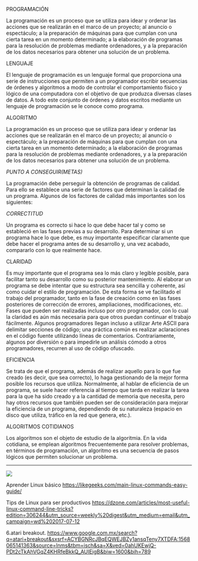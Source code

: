 
PROGRAMACIÓN

La programación es un proceso que se utiliza para idear y ordenar las acciones que se realizarán en el marco de un proyecto; al anuncio o espectáculo; a la preparación de máquinas para que cumplan con una cierta tarea en un momento determinado; a la elaboración de programas para la resolución de problemas mediante ordenadores, y a la preparación de los datos 
necesarios para obtener una solución de un problema.

LENGUAJE 

El lenguaje de programación es un lenguaje formal que proporciona una serie de instrucciones que permiten a un programador escribir secuencias de órdenes y algoritmos a modo de controlar el comportamiento físico y lógico de una computadora con el objetivo de que produzca diversas clases de datos. A todo este conjunto de órdenes y datos escritos mediante un lenguaje de programación se le conoce como programa.

ALGORITMO

La programación es un proceso que se utiliza para idear y ordenar las acciones que se realizarán en el marco de un proyecto; al anuncio o espectáculo; a la preparación de máquinas para que cumplan con una cierta tarea en un momento determinado; a la elaboración de programas para la resolución de problemas mediante ordenadores, y a la preparación de los datos necesarios para obtener una solución de un problema.

**PUNTO A CONSEGUIR*(METAS)*

La programación debe perseguir la obtención de programas de calidad. Para ello se establece una serie de factores que determinan la calidad de un programa. Algunos de los factores de calidad más importantes son los siguientes:

*CORRECTITUD*

 Un programa es correcto si hace lo que debe hacer tal y como se estableció en las fases previas a su desarrollo. Para determinar si un programa hace lo que debe, es muy importante especificar claramente que debe hacer el programa antes de 
su desarrollo y, una vez acabado, compararlo con lo que realmente hace.

CLARIDAD

Es muy importante que el programa sea lo más claro y legible posible, para facilitar tanto su desarrollo como su posterior mantenimiento. Al elaborar un programa se debe intentar que su estructura sea sencilla y coherente, así como cuidar el estilo de programación. De esta forma se ve facilitado el trabajo del programador, tanto en la fase de creación como en las fases posteriores de corrección de errores, ampliaciones, modificaciones, etc. Fases que pueden ser realizadas incluso por otro programador, con lo cual la claridad es aún más necesaria para que otros puedan continuar el trabajo fácilmente. Algunos programadores llegan incluso a utilizar Arte ASCII para delimitar secciones de código; una práctica común es realizar aclaraciones en el código fuente utilizando líneas de comentarios. Contrariamente, algunos por diversión o para impedirle un análisis cómodo a otros programadores, recurren al uso de código ofuscado.

EFICIENCIA

 Se trata de que el programa, además de realizar aquello para lo que fue creado (es decir, que sea correcto), lo haga 
 gestionando de la mejor forma posible los recursos que utiliza. Normalmente, al hablar de eficiencia de un programa, se suele hacer referencia al tiempo que tarda en realizar la tarea para la que ha sido creado y a la cantidad de memoria que necesita, pero hay otros recursos que también pueden ser de consideración para mejorar la eficiencia de un programa, dependiendo de su naturaleza (espacio en disco que utiliza, tráfico en la red que genera, etc.).

ALGORITMOS COTIDIANOS

Los algoritmos son el objeto de estudio de la algoritmia. En la vida cotidiana, se emplean algoritmos frecuentemente para resolver problemas, en términos de programación, un algoritmo es una secuencia de pasos lógicos que permiten solucionar un problema.

----

![](http://www.linuxandubuntu.com/uploads/2/1/1/5/21152474/basics-linux-commands_orig.jpg) 

Aprender Linux básico 
https://likegeeks.com/main-linux-commands-easy-guide/

Tips de Linux para ser productivos
https://dzone.com/articles/most-useful-linux-command-line-tricks?edition=306244&utm_source=weekly%20digest&utm_medium=email&utm_campaign=wd%202017-07-12

6.atari breakout. https://www.google.com.mx/search?q=atari+breakout&sxsrf=ACYBGNRcJBqEQWEJBZy1ansqTeny7XTDFA:1568065141363&source=lnms&tbm=isch&sa=X&ved=0ahUKEwjQ-PDt2cTkAhVGqZ4KHRfeBkkQ_AUIEigB&biw=1600&bih=789

